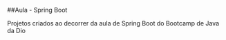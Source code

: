 ##Aula - Spring Boot

Projetos criados ao decorrer da aula de Spring Boot do Bootcamp de Java da Dio
